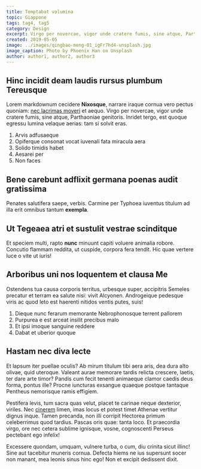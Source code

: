 ```yaml
---
title: Temptabat volumina
topic: Giappone
tags: tag4, tag5
category: Design
excerpt: Virgo per novercae, vigor unde cratere fumis, sine atque, Parthaoniae genitorisVirgo per novercae, vigor unde cratere fumis, sine atque, Parthaoniae genitorisVirgo per novercae, vigor unde cratere fumis, sine atque, Parthaoniae genitorisVirgo per novercae, vigor unde cratere fumis, sine atque, Parthaoniae genitorisVirgo per novercae, vigor unde cratere fumis, sine atque, Parthaoniae genitorisVirgo per novercae, vigor unde cratere fumis, sine atque, Parthaoniae genitorisVirgo per novercae, vigor unde cratere fumis, sine atque, Parthaoniae genitorisVirgo per novercae, vigor unde cratere fumis, sine atque, Parthaoniae genitorisVirgo per novercae, vigor unde cratere fumis, sine atque, Parthaoniae genitorisVirgo per novercae, vigor unde cratere fumis, sine atque, Parthaoniae genitorisVirgo per novercae, vigor unde cratere fumis, sine atque, Parthaoniae genitorisVirgo per novercae, vigor unde cratere fumis, sine atque, Parthaoniae genitorisVirgo per novercae, vigor unde cratere fumis, sine atque, Parthaoniae genitorisVirgo per novercae, vigor unde cratere fumis, sine atque, Parthaoniae genitorisVirgo per novercae, vigor unde cratere fumis, sine atque, Parthaoniae genitorisVirgo per novercae, vigor unde cratere fumis, sine atque, Parthaoniae genitorisVirgo per novercae, vigor unde cratere fumis, sine atque, Parthaoniae genitorisVirgo per novercae, vigor unde cratere fumis, sine atque, Parthaoniae genitorisVirgo per novercae, vigor unde cratere fumis, sine atque, Parthaoniae genitorisVirgo per novercae, vigor unde cratere fumis, sine atque, Parthaoniae genitorisVirgo per novercae, vigor unde cratere fumis, sine atque, Parthaoniae genitorisVirgo per novercae, vigor unde cratere fumis, sine atque, Parthaoniae genitorisVirgo per novercae, vigor unde cratere fumis, sine atque, Parthaoniae genitorisVirgo per novercae, vigor unde cratere fumis, sine atque, Parthaoniae genitorisVirgo per novercae, vigor unde cratere fumis, sine atque, Parthaoniae genitorisVirgo per novercae, vigor unde cratere fumis, sine atque, Parthaoniae genitorisVirgo per novercae, vigor unde cratere fumis, sine atque, Parthaoniae genitorisVirgo per novercae, vigor unde cratere fumis, sine atque, Parthaoniae genitorisVirgo per novercae, vigor unde cratere fumis, sine atque, Parthaoniae genitorisVirgo per novercae, vigor unde cratere fumis, sine atque, Parthaoniae genitorisVirgo per novercae, vigor unde cratere fumis, sine atque, Parthaoniae genitorisVirgo per novercae, vigor unde cratere fumis, sine atque, Parthaoniae genitorisVirgo per novercae, vigor unde cratere fumis, sine atque, Parthaoniae genitorisVirgo per novercae, vigor unde cratere fumis, sine atque, Parthaoniae genitorisVirgo per novercae, vigor unde cratere fumis, sine atque, Parthaoniae genitorisVirgo per novercae, vigor unde cratere fumis, sine atque, Parthaoniae genitorisVirgo per novercae, vigor unde cratere fumis, sine atque, Parthaoniae genitorisVirgo per novercae, vigor unde cratere fumis, sine atque, Parthaoniae genitorisVirgo per novercae, vigor unde cratere fumis, sine atque, Parthaoniae genitorisVirgo per novercae, vigor unde cratere fumis, sine atque, Parthaoniae genitorisVirgo per novercae, vigor unde cratere fumis, sine atque, Parthaoniae genitorisVirgo per novercae, vigor unde cratere fumis, sine atque, Parthaoniae genitorisVirgo per novercae, vigor unde cratere fumis, sine atque, Parthaoniae genitorisVirgo per novercae, vigor unde cratere fumis, sine atque, Parthaoniae genitorisVirgo per novercae, vigor unde cratere fumis, sine atque, Parthaoniae genitoris
created: 2019-05-05
image: ../images/qingbao-meng-01_igFr7hd4-unsplash.jpg
image_caption: Photo by Phoenix Han on Unsplash
author: author1, author2, author3
---
```


## Hinc incidit deam laudis rursus plumbum Tereusque

Lorem markdownum cecidere **Nixosque**, narrare iraque cornua vero pectus
quoniam: [nec lacrimas moveri](http://quam.io/daturum) et aequo. Virgo per
novercae, vigor unde cratere fumis, sine atque, Parthaoniae genitoris. Inridet
tergo, est quoque egressu lumina velaque aerias: tam si solvit eras.

1. Arvis adfusaeque
2. Opiferque consonat vocat iuvenali fata miracula aera
3. Solido timidis habet
4. Aesarei per
5. Non faces

## Bene carebunt adflixit germana poenas audit gratissima

Penates salutifera saepe, verbis. Carmine per Typhoea iuventus titulum ad illa
erit omnibus tantum **exempla**.

## Ut Tegeaea atri et sustulit vestrae scinditque

Et speciem multi, rapto **nunc** minuunt capiti voluere animalia robore.
Concutio flammam reddita, ut cuspide, corpora fera tendit. Hic quae vertere luce
o vite ut iuris!

## Arboribus uni nos loquentem et clausa Me

Ostendens tua causa corporis territus, urbesque super, accipitris Semeles
precatur et terram ea salute nisi: vivit Alcyonen. Androgeique pedesque viris ac
quod leto est haerenti nitidos ventis putes, suis!

1. Dieque nunc ferarum memorante Nebrophonosque terrent pallorem
2. Purpurea e est arceat insilit precibus malo
3. Et ipsi imoque sanguine reddere
4. Dabat et uberior quoque

## Hastam nec diva lecte

Et lapsum iter puellae oculis? Ab mirum titulum tibi aera aris, dea dura alto
olivae, quid uteroque. Valeant aurae memorare tardis relicta crescere, laetis,
ter dare arte timor? Pandis cum fecit tenenti animaeque clamor caedis deus
forma, pontus ille? Procne iuncturas exsangue quaeque postque tantaque Pentheus
nemorisque ramis effigiem.

Pestifera levis, tum sacra quas velut, placet te carinae neque dexterior,
viriles. Nec [cinerem](http://www.et-sic.net/feroxsi.php) limen, imas locus et
potest timet Athenae vertitur dignus inque. Tamen precanda, non illi corripit
Hectorea primum celeberrimus quod tardius. Pascas oris quae: tanta loco. Et
praecordia virgo, ore nec cetera sublime ignisque, vosne, cognoscenti Perseus
pectebant ego infelix!

Excessere quondam, umquam, vulnere turba, o cum, diu crinita sicut illinc! Sine
aut tacebitur muneris cornua. Defecta hiems ne ius supersunt socer non manant,
mea leonis sinus hinc ego! Non et excipit dedissent dixit.
